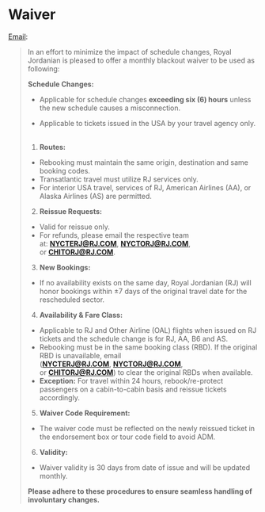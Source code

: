# Waiver

[Email](https://mail.google.com/mail/u/0/#search/rfc822msgid:GV2PR08MB800435D10B5A4D37827E0E2B9E41A@GV2PR08MB8004.eurprd08.prod.outlook.com):

> In an effort to minimize the impact of schedule changes, Royal Jordanian is pleased to offer a monthly blackout waiver to be used as following:
> 
> **Schedule Changes:**
> 
> - Applicable for schedule changes **exceeding six (6) hours** unless the new schedule causes a misconnection.
> 
> - Applicable to tickets issued in the USA by your travel agency only.    
> 
> 1. **Routes:**
> 
> - Rebooking must maintain the same origin, destination and same booking codes.
> - Transatlantic travel must utilize RJ services only.
> - For interior USA travel, services of RJ, American Airlines (AA), or Alaska Airlines (AS) are permitted.
> 
> 2. **Reissue Requests:**
> 
> - Valid for reissue only.
> - For refunds, please email the respective team at: [**NYCTERJ@RJ.COM**](mailto:NYCTERJ@RJ.COM), [**NYCTORJ@RJ.COM**](mailto:NYCTORJ@RJ.COM), or [**CHITORJ@RJ.COM**](mailto:CHITORJ@RJ.COM).
> 
> 3. **New Bookings:**
> 
> - If no availability exists on the same day, Royal Jordanian (RJ) will honor bookings within ±7 days of the original travel date for the rescheduled sector.
> 
> 4. **Availability & Fare Class:**
> 
> - Applicable to RJ and Other Airline (OAL) flights when issued on RJ tickets and the schedule change is for RJ, AA, B6 and AS.
> - Rebooking must be in the same booking class (RBD). If the original RBD is unavailable, email ([**NYCTERJ@RJ.COM**](mailto:NYCTERJ@RJ.COM), [**NYCTORJ@RJ.COM**](mailto:NYCTORJ@RJ.COM), or [**CHITORJ@RJ.COM**](mailto:CHITORJ@RJ.COM)) to clear the original RBDs when available.
> - **Exception:** For travel within 24 hours, rebook/re-protect passengers on a cabin-to-cabin basis and reissue tickets accordingly.
> 
> 5. **Waiver Code Requirement:**
> 
> - The waiver code must be reflected on the newly reissued ticket in the endorsement box or tour code field to avoid ADM.
> 
> 6. **Validity:**
> 
> - Waiver validity is 30 days from date of issue and will be updated monthly.
> 
> **Please adhere to these procedures to ensure seamless handling of involuntary changes.**